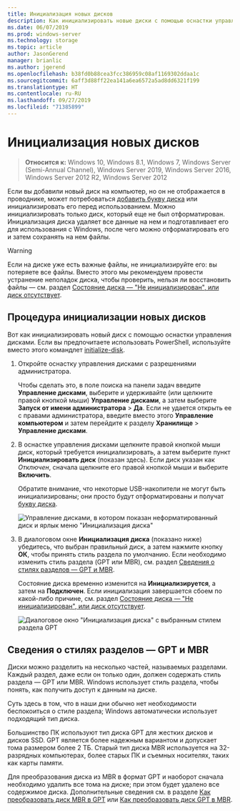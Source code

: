 ```yaml
---
title: Инициализация новых дисков
description: Как инициализировать новые диски с помощью оснастки управления дисками; их подготовка к использованию. Также содержит ссылки на статьи об устранении неполадок.
ms.date: 06/07/2019
ms.prod: windows-server
ms.technology: storage
ms.topic: article
author: JasonGerend
manager: brianlic
ms.author: jgerend
ms.openlocfilehash: b38fd0b88cea3fcc386959c08af1169302ddaa1c
ms.sourcegitcommit: 6aff3d88ff22ea141a6ea6572a5ad8dd6321f199
ms.translationtype: HT
ms.contentlocale: ru-RU
ms.lasthandoff: 09/27/2019
ms.locfileid: "71385899"
---
```

# <a name="initialize-new-disks"></a>Инициализация новых дисков

> **Относится к:** Windows 10, Windows 8.1, Windows 7, Windows Server (Semi-Annual Channel), Windows Server 2019, Windows Server 2016, Windows Server 2012 R2, Windows Server 2012

Если вы добавили новый диск на компьютер, но он не отображается в проводнике, может потребоваться [добавить букву диска](change-a-drive-letter.md) или инициализировать его перед использованием. Можно инициализировать только диск, который еще не был отформатирован. Инициализация диска удаляет все данные на нем и подготавливает его для использования с Windows, после чего можно отформатировать его и затем сохранять на нем файлы.

> [!WARNING]
> Если на диске уже есть важные файлы, не инициализируйте его: вы потеряете все файлы. Вместо этого мы рекомендуем провести устранение неполадок диска, чтобы проверить, нельзя ли восстановить файлы — см. раздел [Состояние диска — "Не инициализирован", или диск отсутствует](troubleshooting-disk-management.md#a-disks-status-is-not-initialized-or-the-disk-is-missing).

## <a name="to-initialize-new-disks"></a>Процедура инициализации новых дисков

Вот как инициализировать новый диск с помощью оснастки управления дисками. Если вы предпочитаете использовать PowerShell, используйте вместо этого командлет [initialize-disk](https://docs.microsoft.com/powershell/module/storage/initialize-disk).

1. Откройте оснастку управления дисками с разрешениями администратора. 
 
    Чтобы сделать это, в поле поиска на панели задач введите **Управление дисками**, выберите и удерживайте (или щелкните правой кнопкой мыши) **Управление дисками**, а затем выберите **Запуск от имени администратора**  >  **Да**. Если не удается открыть ее с правами администратора, введите вместо этого **Управление компьютером** и затем перейдите к разделу **Хранилище** > **Управление дисками**.
1. В оснастке управления дисками щелкните правой кнопкой мыши диск, который требуется инициализировать, а затем выберите пункт **Инициализировать диск** (показан здесь). Если диск указан как *Отключен*, сначала щелкните его правой кнопкой мыши и выберите **Включить**.

     Обратите внимание, что некоторые USB-накопители не могут быть инициализированы; они просто будут отформатированы и получат [букву диска](change-a-drive-letter.md).

    ![Управление дисками, в котором показан неформатированный диск и ярлык меню "Инициализация диска"](media/uninitialized-disk.PNG)
2. В диалоговом окне **Инициализация диска** (показано ниже) убедитесь, что выбран правильный диск, а затем нажмите кнопку **ОК**, чтобы принять стиль раздела по умолчанию. Если необходимо изменить стиль раздела (GPT или MBR), см. раздел [Сведения о стилях разделов — GPT и MBR](#about-partition-styles---gpt-and-mbr).

     Состояние диска временно изменится на **Инициализируется**, а затем на **Подключен**. Если инициализация завершается сбоем по какой-либо причине, см. раздел [Состояние диска — "Не инициализирован", или диск отсутствует](troubleshooting-disk-management.md#a-disks-status-is-not-initialized-or-the-disk-is-missing).

    ![Диалоговое окно "Инициализация диска" с выбранным стилем раздела GPT](media/initialize-disk.PNG)

## <a name="about-partition-styles---gpt-and-mbr"></a>Сведения о стилях разделов — GPT и MBR

Диски можно разделить на несколько частей, называемых разделами. Каждый раздел, даже если он только один, должен содержать стиль раздела — GPT или MBR. Windows использует стиль раздела, чтобы понять, как получить доступ к данным на диске.

Суть здесь в том, что в наши дни обычно нет необходимости беспокоиться о стиле раздела; Windows автоматически использует подходящий тип диска.

Большинство ПК используют тип диска GPT для жестких дисков и дисков SSD. GPT является более надежным вариантом и допускает тома размером более 2 ТБ. Старый тип диска MBR используется на 32-разрядных компьютерах, более старых ПК и съемных носителях, таких как карты памяти.

Для преобразования диска из MBR в формат GPT и наоборот сначала необходимо удалить все тома на диске; при этом будет удалено все содержимое диска. Дополнительные сведения см. в разделе [Как преобразовать диск MBR в GPT](change-an-mbr-disk-into-a-gpt-disk.md) или [Как преобразовать диск GPT в MBR](change-a-gpt-disk-into-an-mbr-disk.md).
